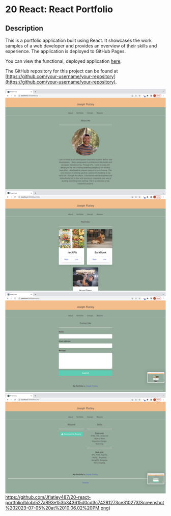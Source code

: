 # 20 React: React Portfolio

## Description

This is a portfolio application built using React. It showcases the work samples of a web developer and provides an overview of their skills and experience. The application is deployed to GitHub Pages.

You can view the functional, deployed application [here](https://your-deployed-application-url/).

The GitHub repository for this project can be found at [https://github.com/your-username/your-repository](https://github.com/your-username/your-repository).

![path/to/screenshot-1.png](https://github.com/Jflatley487/20-react-portfolio/blob/98b4d4843747dbab6f451ce66ceb7259a6caab38/Screenshot%202023-07-05%20at%2010.05.45%20PM.png)
![[Screenshot 2](path/to/screenshot-2.png)](https://github.com/Jflatley487/20-react-portfolio/blob/527a893e153b343615d0cd3c74281273ce310273/Screenshot%202023-07-05%20at%2010.05.55%20PM.png)
![[Screenshot 3](path/to/screenshot-3.png)](https://github.com/Jflatley487/20-react-portfolio/blob/527a893e153b343615d0cd3c74281273ce310273/Screenshot%202023-07-05%20at%2010.05.58%20PM.png)
![path/to/screenshot-4.png](https://github.com/Jflatley487/20-react-portfolio/blob/527a893e153b343615d0cd3c74281273ce310273/Screenshot%202023-07-05%20at%2010.06.02%20PM.png)https://github.com/Jflatley487/20-react-portfolio/blob/527a893e153b343615d0cd3c74281273ce310273/Screenshot%202023-07-05%20at%2010.06.02%20PM.png)
